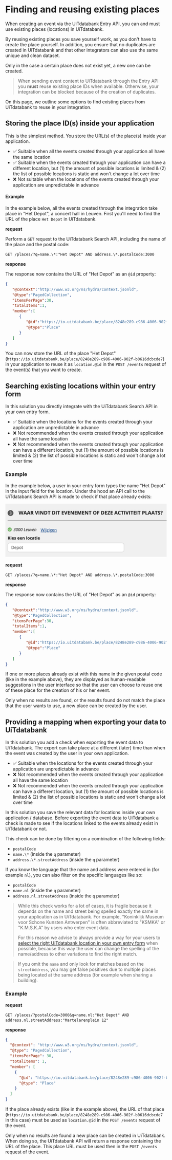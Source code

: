 # Finding and reusing existing places

When creating an event via the UiTdatabank Entry API, you can and must use existing places (locations) in UiTdatabank.

By reusing existing places you save yourself work, as you don't have to create the place yourself. In addition, you ensure that no duplicates are created in UiTdatabank and that other integrators can also use the same unique and clean dataset.

Only in the case a certain place does not exist yet, a new one can be created.

<!-- theme: warning -->

> When sending event content to UiTdatabank through the Entry API you **must** reuse existing place IDs when available. Otherwise, your integration can be blocked because of the creation of duplicates.

On this page, we outline some options to find existing places from UiTdatabank to reuse in your integration.

## Storing the place ID(s) inside your application

This is the simplest method. You store the URL(s) of the place(s) inside your application.

* ✅ Suitable when all the events created through your application all have the same location
* ✅ Suitable when the events created through your application can have a different location, but (1) the amount of possible locations is limited & (2) the list of possible locations is static and won't change a lot over time
* ❌ Not suitable when the locations of the events created through your application are unpredictable in advance

#### Example

In the example below, all the events created through the integration take place in "Het Depot", a concert hall in Leuven. First you'll need to find the URL of the place `Het Depot` in UiTdatabank.

**request**

Perform a `GET` request to the UiTdatabank Search API, including the name of the place and the postal code:

```
GET /places/?q=name.\*:"Het Depot" AND address.\*.postalCode:3000
```

**response**

The response now contains the URL of "Het Depot" as an `@id` property:

```json
{
   "@context":"http://www.w3.org/ns/hydra/context.jsonld",
   "@type":"PagedCollection",
   "itemsPerPage":30,
   "totalItems":1,
   "member":[
      {
         "@id":"https://io.uitdatabank.be/place/8248e289-c986-4006-902f-b0616dcbcde7",
         "@type":"Place"
      }
   ]
}
```

You can now store the URL of the place "Het Depot" (`https://io.uitdatabank.be/place/8248e289-c986-4006-902f-b0616dcbcde7`) in your application to reuse it as `location.@id` in the `POST /events` request of the event(s) that you want to create.

## Searching existing locations within your entry form

In this solution you directly integrate with the UiTdatabank Search API in your own entry form.

* ✅ Suitable when the locations for the events created through your application are unpredictable in advance
* ❌ Not recommended when the events created through your application all have the same location
* ❌ Not recommended when the events created through your application can have a different location, but (1) the amount of possible locations is limited & (2) the list of possible locations is static and won't change a lot over time

### Example

In the example below, a user in your entry form types the name "Het Depot" in the input field for the location. Under the hood an API call to the UiTdatabank Search API is made to check if that place already exists:

![](../../../assets/images/search-places.png)

**request**

```
GET /places/?q=name.\*:"Het Depot" AND address.\*.postalCode:3000
```

**response**

The response now contains the URL of "Het Depot" as an `@id` property:

```json
{
   "@context":"http://www.w3.org/ns/hydra/context.jsonld",
   "@type":"PagedCollection",
   "itemsPerPage":30,
   "totalItems":1,
   "member":[
      {
         "@id":"https://io.uitdatabank.be/place/8248e289-c986-4006-902f-b0616dcbcde7",
         "@type":"Place"
      }
   ]
}
```

If one or more places already exist with this name in the given postal code (like in the example above), they are displayed as human-readable suggestions in the user interface so that the user can choose to reuse one of these place for the creation of his or her event.

Only when no results are found, or the results found do not match the place that the user wants to use, a new place can be created by the user.

## Providing a mapping when exporting your data to UiTdatabank

In this solution you add a check when exporting the event data to UiTdatabank. The export can take place at a different (later) time than when the event was created by the user in your own application.

* ✅ Suitable when the locations for the events created through your application are unpredictable in advance
* ❌ Not recommended when the events created through your application all have the same location
* ❌ Not recommended when the events created through your application can have a different location, but (1) the amount of possible locations is limited & (2) the list of possible locations is static and won't change a lot over time

In this solution you save the relevant data for locations inside your own application / database. Before exporting the event data to UiTdatabank a check is made to see if the locations linked to the events already exist in UiTdatabank or not.

This check can be done by filtering on a combination of the following fields:

* `postalCode`
* `name.\*` (inside the `q` parameter)
* `address.\*.streetAddress` (inside the `q` parameter)

If you know the language that the name and address were entered in (for example `nl`), you can also filter on the specific languages like so:

* `postalCode`
* `name.nl` (inside the `q` parameter)
* `address.nl.streetAddress` (inside the `q` parameter)

<!-- theme: warning -->

> While this check works for a lot of cases, it is fragile because it depends on the name and street being spelled exactly the same in your application as in UiTdatabank. For example, "Koninklijk Museum voor Schone Kunsten Antwerpen" is often abbreviated to "KSMKA" or "K.M.S.K.A" by users who enter event data.
>
> For this reason we advise to always provide a way for your users to [select the right UiTdatabank location in your own entry form](#searching-existing-locations-within-your-entry-form) when possible, because this way the user can change the spelling of the name/address to other variations to find the right match.

<!-- theme: warning -->

> If you omit the `name` and only look for matches based on the `streetAddress`, you may get false positives due to multiple places being located at the same address (for example when sharing a building).

### Example

**request**

```
GET /places/?postalCode=3000&q=name.nl:"Het Depot" AND address.nl.streetAddress:"Martelarenplein 12"
```

**response**

```json
{
  "@context": "http://www.w3.org/ns/hydra/context.jsonld",
  "@type": "PagedCollection",
  "itemsPerPage": 30,
  "totalItems": 1,
  "member": [
    {
      "@id": "https://io.uitdatabank.be/place/8248e289-c986-4006-902f-b0616dcbcde7",
      "@type": "Place"
    }
  ]
}
```

If the place already exists (like in the example above), the URL of that place (`https://io.uitdatabank.be/place/8248e289-c986-4006-902f-b0616dcbcde7` in this case) must be used as `location.@id` in the `POST /events` request of the event.

Only when no results are found a new place can be created in UiTdatabank. When doing so, the UiTdatabank API will return a response containing the URL of the place. This place URL must be used then in the `POST /events` request of the event.
